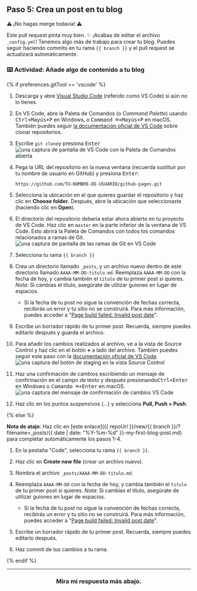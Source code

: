 ## Paso 5: Crea un post en tu blog

:warning: ¡No hagas merge todavía! :warning:

Este pull request pinta muy bien. :sparkles: ¡Acabas de editar el archivo `_config.yml`! Tenemos algo más de trabajo para crear tu blog. Puedes seguir haciendo commits en tu rama `{{ branch }}` y el pull request se actualizará automáticamente.

### :keyboard: Actividad: Añade algo de contenido a tu blog

{% if preferences.gitTool == 'vscode' %}

1. Descarga y abre [Visual Studio Code](https://code.visualstudio.com/Download) (referido como VS Code) si aún no lo tienes.
1. En VS Code, abre la Paleta de Comandos (o _Command Palette_) usando <kbd>Ctrl+Mayús+P</kbd> en Windows, o <kbd>Command ⌘+Mayús+P</kbd> en macOS. También puedes seguir [la documentación oficial de VS Code](https://code.visualstudio.com/docs/editor/versioncontrol#_cloning-a-repository) sobre clonar repositorios.
1. Escribe `git clone`y presiona <kbd>Enter</kbd>
      ![una captura de pantalla de VS Code con la Paleta de Comandos abierta](https://user-images.githubusercontent.com/16547949/53639288-bcf9ec80-3bf6-11e9-9d18-d97167168248.png)
1. Pega la URL del repositorio en la nueva ventana (recuerda sustituir por tu nombre de usuario en GitHub) y presiona <kbd>Enter</kbd>:

     <!-- ```shell
      {{ thePayload.repository.clone_url }}
      ```-->

      ```shell
      https://github.com/TU-NOMBRE-DE-USUARIO/github-pages.git
      ```

1. Selecciona la ubicación en el que quieres guardar el repositorio y haz clic en **Choose folder**. Después, abre la ubicación que seleccionaste (haciendo clic en **Open**).  
2. El directorio del repositorio debería estar ahora abierto en tu proyecto de VS Code. Haz clic en `master` en la parte inferior de la ventana de VS Code. Esto abrirá la Paleta de Comandos con todos los comandos relacionados a ramas de Git. 
      ![una captura de pantalla de las ramas de Git en VS Code](https://user-images.githubusercontent.com/16547949/53639606-adc76e80-3bf7-11e9-98ac-bd41ae2b40db.png)
1. Selecciona tu rama `{{ branch }}`
1. Crea un directorio llamado `_posts`, y un archivo nuevo dentro de este directorio llamado `AAAA-MM-DD-titulo.md`. Reemplaza `AAAA-MM-DD` con la fecha de hoy, y cambia también el `titulo` de tu primer post si quieres. _Nota:_ Si cambias el título, asegúrate de utilizar guiones en lugar de espacios.

   - Si la fecha de tu post no sigue la convención de fechas correcta, recibirás un error y tu sitio no se construirá. Para más información, puedes acceder a "[Page build failed: Invalid post date](https://help.github.com/articles/page-build-failed-invalid-post-date/)".

3. Escribe un borrador rápido de tu primer post. Recuerda, siempre puedes editarlo después y guarda el archivo.
1. Para añadir los cambios realizados al archivo, ve a la vista de Source Control y haz clic en el botón **+** a lado del archivo. También puedes seguir este paso con la [documentación oficial de VS Code](https://code.visualstudio.com/docs/editor/versioncontrol#_commit).
      ![una captura del botón de staging en la vista Source  Control](https://user-images.githubusercontent.com/16547949/53641057-d5b8d100-3bfb-11e9-9b69-53b0661cd5cd.png)
1. Haz una confirmación de cambios escribiendo un mensaje de confirmación en el campo de texto y después presionando<kbd>Ctrl+Enter</kbd> en Windows o <kbd>Comando ⌘+Enter</kbd> en macOS.
      ![una captura del mensaje de confirmación de cambios VS Code](https://user-images.githubusercontent.com/16547949/53641276-698a9d00-3bfc-11e9-9b3d-01680fd01d7c.png)
1. Haz clic en los puntos suspensivos (...) y selecciona **Pull, Push > Push**.


{% else %}


**Nota de atajo**: Haz clic en [este enlace]({{ repoUrl }}/new/{{ branch }}/?filename=_posts/{{ date | date: "%Y-%m-%d" }}-my-first-blog-post.md) para completar automáticamente los pasos 1-4.

1. En la pestaña "Code", selecciona tu rama `{{ branch }}`.
1. Haz clic en **Create new file** (crear un archivo nuevo).
1. Nombra el archivo `_posts/AAAA-MM-DD-titulo.md`.
1. Reemplaza `AAAA-MM-DD` con la fecha de hoy, y cambia también el `titulo` de tu primer post si quieres. _Nota:_ Si cambias el título, asegúrate de utilizar guiones en lugar de espacios.

   - Si la fecha de tu post no sigue la convención de fechas correcta, recibirás un error y tu sitio no se construirá. Para más información, puedes acceder a "[Page build failed: Invalid post date](https://help.github.com/articles/page-build-failed-invalid-post-date/)".

1. Escribe un borrador rápido de tu primer post. Recuerda, siempre puedes editarlo después.
1. Haz commit de tus cambios a tu rama.

{% endif %}

<hr>
<h3 align="center">Mira mi respuesta más abajo.</h3>
